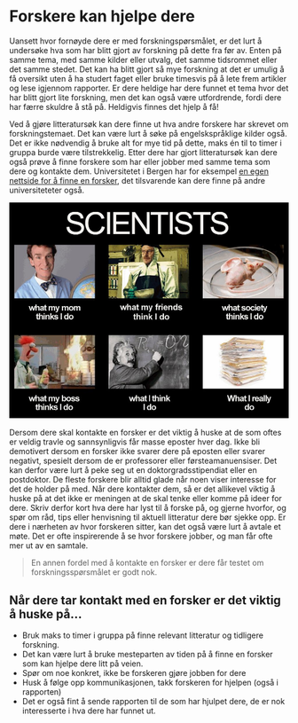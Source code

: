 # Forskere kan hjelpe dere

Uansett hvor fornøyde dere er med forskningspørsmålet, er det lurt å undersøke hva som har blitt gjort av forskning på dette fra før av. Enten på samme tema, med samme kilder eller utvalg, det samme tidsrommet eller det samme stedet. Det kan ha blitt gjort så mye forskning at det er umulig å få oversikt uten å ha studert faget eller bruke timesvis på å lete frem artikler og lese igjennom rapporter. Er dere heldige har dere funnet et tema hvor det har blitt gjort lite forskning, men det kan også være utfordrende, fordi dere har færre skuldre å stå på. Heldigvis finnes det hjelp å få!

Ved å gjøre litteratursøk kan dere finne ut hva andre forskere har skrevet om forskningstemaet. Det kan være lurt å søke på engelskspråklige kilder også. Det er ikke nødvendig å bruke alt for mye tid på dette, maks én til to timer i gruppa burde være tilstrekkelig. Etter dere har gjort litteratursøk kan dere også prøve å finne forskere som har eller jobber med samme tema som dere og kontakte dem. Universitetet i Bergen har for eksempel [en egen nettside for å finne en forsker][1], det tilsvarende kan dere finne på andre universiteteter også.

   [1]: http://www.uib.no/form/50915/finn-en-forsker (Universitetet i Bergen: Finn en forsker)

![Forskere][2]

   [2]: ../images/scientists.jpg

Dersom dere skal kontakte en forsker er det viktig å huske at de som oftes er veldig travle og sannsynligvis får masse eposter hver dag. Ikke bli demotivert dersom en forsker ikke svarer dere på eposten eller svarer negativt, spesielt dersom de er professorer eller førsteamanuensiser. Det kan derfor være lurt å peke seg ut en doktorgradsstipendiat eller en postdoktor. De fleste forskere blir alltid glade når noen viser interesse for det de holder på med. Når dere kontakter dem, så er det allikevel viktig å huske på at det ikke er meningen at de skal tenke eller komme på ideer for dere. Skriv derfor kort hva dere har lyst til å forske på, og gjerne hvorfor, og spør om råd, tips eller henvisning til aktuell litteratur dere bør sjekke opp. Er dere i nærheten av hvor forskeren sitter, kan det også være lurt å avtale et møte. Det er ofte inspirerende å se hvor forskere jobber, og man får ofte mer ut av en samtale.

>   En annen fordel med å kontakte en forsker er dere får testet om forskningsspørsmålet er godt nok.

## Når dere tar kontakt med en forsker er det viktig å huske på…

-   Bruk maks to timer i gruppa på finne relevant litteratur og tidligere forskning.
-   Det kan være lurt å bruke mesteparten av tiden på å finne en forsker som kan hjelpe dere litt på veien.
-   Spør om noe konkret, ikke be forskeren gjøre jobben for dere
-   Husk å følge opp kommunikasjonen, takk forskeren for hjelpen (også i rapporten)
-   Det er også fint å sende rapporten til de som har hjulpet dere, de er nok interesserte i hva dere har funnet ut.
